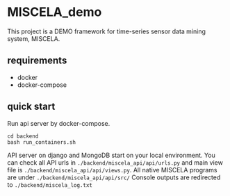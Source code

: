 # MISCELA_demo

This project is a DEMO framework for time-series sensor data mining system, MISCELA.

## requirements

* docker
* docker-compose

## quick start

Run api server by docker-compose.

```
cd backend
bash run_containers.sh
```

API server on django and MongoDB start on your local environment.
You can check all API urls in `./backend/miscela_api/api/urls.py` and main view file is `./backend/miscela_api/api/views.py`.
All native MISCELA programs are under `./backend/miscela_api/api/src/`
Console outputs are redirected to `./backend/miscela_log.txt`
